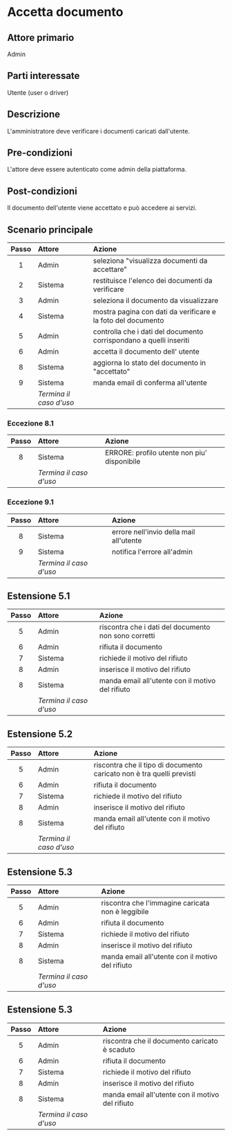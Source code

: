 # Accetta documento
## Attore primario 
Admin

## Parti interessate
Utente (user o driver)

## Descrizione
L'amministratore deve verificare i documenti caricati dall'utente.

## Pre-condizioni
L'attore deve essere autenticato come admin della piattaforma.

## Post-condizioni
Il documento dell'utente viene accettato e può accedere ai servizi.

<!-- 
    COSE CAMBIATE: 
    aggiunta delle varie alternative in base al documento
-->

## Scenario principale
| Passo | Attore                  | Azione                                                             | 
|:-----:|:------------------------|:-------------------------------------------------------------------| 
|   1   | Admin                   | seleziona "visualizza documenti da accettare"                      | 
|   2   | Sistema                 | restituisce l'elenco dei documenti da verificare                   |
|   3   | Admin                   | seleziona il documento da visualizzare                             | 
|   4   | Sistema                 | mostra pagina con dati da verificare e la foto del documento       |
|   5   | Admin                   | controlla che i dati del documento corrispondano a quelli inseriti | 
|   6   | Admin                   | accetta il documento dell' utente                                  |
|   8   | Sistema                 | aggiorna lo stato del documento in "accettato"                     |
|   9   | Sistema                 | manda email di conferma all'utente                                 |       
|       |*Termina il caso d'uso*  |                                                                    |

### Eccezione 8.1
| Passo | Attore                  | Azione                                      | 
|:-----:|:------------------------|:--------------------------------------------| 
|   8   | Sistema                 | ERRORE: profilo utente non piu' disponibile |
|       | *Termina il caso d'uso* |                                             |

### Eccezione 9.1
| Passo | Attore                  | Azione                                  | 
|:-----:|:------------------------|:----------------------------------------| 
|   8   | Sistema                 | errore nell'invio della mail all'utente |
|   9   | Sistema                 | notifica l'errore all'admin             |
|       | *Termina il caso d'uso* |                                         |

## Estensione 5.1
| Passo | Attore                   | Azione                                               | 
|:-----:|:-------------------------|:-----------------------------------------------------| 
|   5   | Admin                    | riscontra che i dati del documento non sono corretti |
|   6   | Admin                    | rifiuta il documento                                 |
|   7   | Sistema                  | richiede il motivo del rifiuto                       |
|   8   | Admin                    | inserisce il motivo del rifiuto                      |
|   8   | Sistema                  | manda email all'utente con il motivo del rifiuto     |
|       | *Termina il caso d'uso*  |                                                      |

## Estensione 5.2
| Passo | Attore                   | Azione                                                                | 
|:-----:|:-------------------------|:----------------------------------------------------------------------| 
|   5   | Admin                    | riscontra che il tipo di documento caricato non è tra quelli previsti |
|   6   | Admin                    | rifiuta il documento                                                  |
|   7   | Sistema                  | richiede il motivo del rifiuto                                        |
|   8   | Admin                    | inserisce il motivo del rifiuto                                       |
|   8   | Sistema                  | manda email all'utente con il motivo del rifiuto                      |
|       | *Termina il caso d'uso*  |                                                                       |

## Estensione 5.3
| Passo | Attore                   | Azione                                            | 
|:-----:|:-------------------------|:--------------------------------------------------| 
|   5   | Admin                    | riscontra che l'immagine caricata non è leggibile |
|   6   | Admin                    | rifiuta il documento                              |
|   7   | Sistema                  | richiede il motivo del rifiuto                    |
|   8   | Admin                    | inserisce il motivo del rifiuto                   |
|   8   | Sistema                  | manda email all'utente con il motivo del rifiuto  |
|       | *Termina il caso d'uso*  |                                                   |

## Estensione 5.3
| Passo | Attore                   | Azione                                           | 
|:-----:|:-------------------------|:-------------------------------------------------| 
|   5   | Admin                    | riscontra che il documento caricato è scaduto    |
|   6   | Admin                    | rifiuta il documento                             |
|   7   | Sistema                  | richiede il motivo del rifiuto                   |
|   8   | Admin                    | inserisce il motivo del rifiuto                  |
|   8   | Sistema                  | manda email all'utente con il motivo del rifiuto |
|       | *Termina il caso d'uso*  |                                                  |








